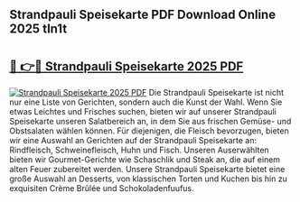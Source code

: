 ## Strandpauli Speisekarte PDF Download Online 2025 tIn1t

# <h2><a href="http://gc9wxs4.nevu.top/?p=Strandpauli+Speisekarte">🔗 👉🔴 Strandpauli Speisekarte 2025 PDF</a></h2>

[![Strandpauli Speisekarte 2025 PDF](https://i.imgur.com/dBaPXMq.png)](http://gc9wxs4.nevu.top/?p=Strandpauli+Speisekarte)
Die Strandpauli Speisekarte ist nicht nur eine Liste von Gerichten, sondern auch die Kunst der Wahl. Wenn Sie etwas Leichtes und Frisches suchen, bieten wir auf unserer Strandpauli Speisekarte unseren Salatbereich an, in dem Sie aus frischen Gemüse- und Obstsalaten wählen können. Für diejenigen, die Fleisch bevorzugen, bieten wir eine Auswahl an Gerichten auf der Strandpauli Speisekarte an: Rindfleisch, Schweinefleisch, Huhn und Fisch. Unseren Auserwählten bieten wir Gourmet-Gerichte wie Schaschlik und Steak an, die auf einem alten Feuer zubereitet werden. Unsere Strandpauli Speisekarte bietet eine große Auswahl an Desserts, von klassischen Torten und Kuchen bis hin zu exquisiten Crème Brûlée und Schokoladenfuufus.
